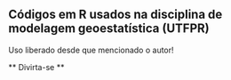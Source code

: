 ## Códigos em R usados na disciplina de modelagem geoestatística (UTFPR)
Uso liberado desde que mencionado o autor!

** Divirta-se **
